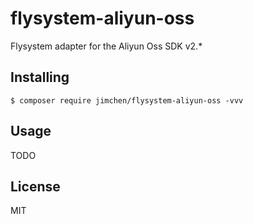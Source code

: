 # flysystem-aliyun-oss

Flysystem adapter for the Aliyun Oss SDK v2.*

## Installing

```shell
$ composer require jimchen/flysystem-aliyun-oss -vvv
```

## Usage

TODO

## License

MIT